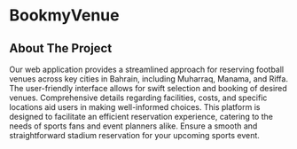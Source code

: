 # BookmyVenue


## About The Project
Our web application provides a streamlined approach for reserving football venues across key cities in Bahrain, including Muharraq, Manama, and Riffa. The user-friendly interface allows for swift selection and booking of desired venues. Comprehensive details regarding facilities, costs, and specific locations aid users in making well-informed choices. This platform is designed to facilitate an efficient reservation experience, catering to the needs of sports fans and event planners alike. Ensure a smooth and straightforward stadium reservation for your upcoming sports event.